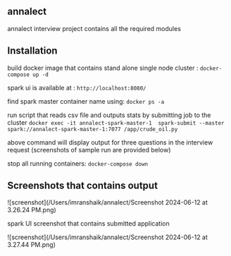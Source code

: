 
##  annalect
annalect interview project contains all the required modules 

## Installation

build docker image that contains stand alone single node cluster : `docker-compose up -d`

spark ui is available at : `http://localhost:8080/`

find spark master container name using: `docker ps -a`

run script that reads csv file and outputs stats by submitting job to the cluster
`docker exec -it annalect-spark-master-1  spark-submit --master spark://annalect-spark-master-1:7077 /app/crude_oil.py`

above command will display output for three questions in the interview request
(screenshots of sample run are provided below)

stop all running containers: `docker-compose down`


## Screenshots that contains output

![screenshot](/Users/imranshaik/annalect/Screenshot 2024-06-12 at 3.26.24 PM.png)

spark UI screenshot that contains submitted application

![screenshot](/Users/imranshaik/annalect/Screenshot 2024-06-12 at 3.27.44 PM.png)
